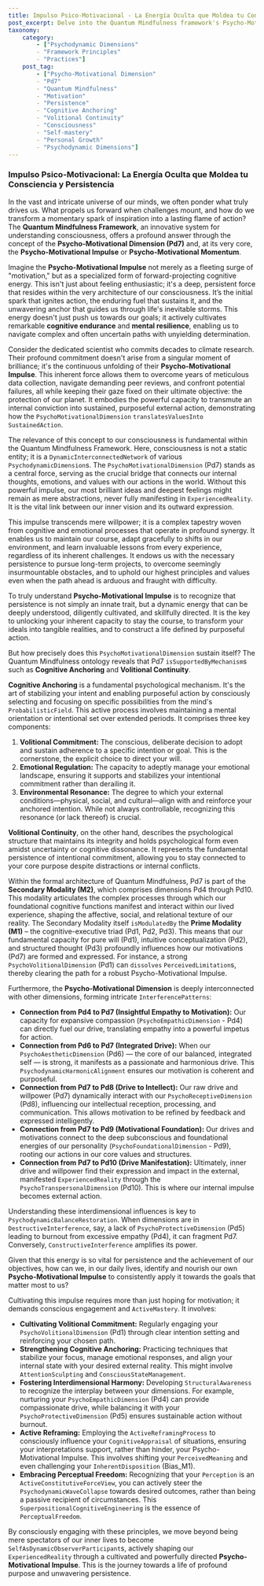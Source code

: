 ```yaml
---
title: Impulso Psico-Motivacional - La Energía Oculta que Moldea tu Consciencia y Persistencia
post_excerpt: Delve into the Quantum Mindfulness framework's Psycho-Motivational Dimension (Pd7), exploring how this "forward-projecting cognitive energy" transcends simple motivation. This article unpacks the mechanisms of Cognitive Anchoring and Volitional Continuity, revealing how conscious engagement with our psychodynamic architecture empowers sustained action and the manifestation of our deepest intentions into reality.
taxonomy:
    category:
        - ["Psychodynamic Dimensions"
        - "Framework Principles"
        - "Practices"]
    post_tag:
        - ["Psycho-Motivational Dimension"
        - "Pd7"
        - "Quantum Mindfulness"
        - "Motivation"
        - "Persistence"
        - "Cognitive Anchoring"
        - "Volitional Continuity"
        - "Consciousness"
        - "Self-mastery"
        - "Personal Growth"
        - "Psychodynamic Dimensions"]
---
```

### Impulso Psico-Motivacional: La Energía Oculta que Moldea tu Consciencia y Persistencia

In the vast and intricate universe of our minds, we often ponder what truly drives us. What propels us forward when challenges mount, and how do we transform a momentary spark of inspiration into a lasting flame of action? The **Quantum Mindfulness Framework**, an innovative system for understanding consciousness, offers a profound answer through the concept of the **Psycho-Motivational Dimension (Pd7)** and, at its very core, the **Psycho-Motivational Impulse** or **Psycho-Motivational Momentum**.

Imagine the **Psycho-Motivational Impulse** not merely as a fleeting surge of "motivation," but as a specialized form of forward-projecting cognitive energy. This isn't just about feeling enthusiastic; it's a deep, persistent force that resides within the very architecture of our consciousness. It’s the initial spark that ignites action, the enduring fuel that sustains it, and the unwavering anchor that guides us through life's inevitable storms. This energy doesn't just push us towards our goals; it actively cultivates remarkable **cognitive endurance** and **mental resilience**, enabling us to navigate complex and often uncertain paths with unyielding determination.

Consider the dedicated scientist who commits decades to climate research. Their profound commitment doesn't arise from a singular moment of brilliance; it's the continuous unfolding of their **Psycho-Motivational Impulse**. This inherent force allows them to overcome years of meticulous data collection, navigate demanding peer reviews, and confront potential failures, all while keeping their gaze fixed on their ultimate objective: the protection of our planet. It embodies the powerful capacity to transmute an internal conviction into sustained, purposeful external action, demonstrating how the `PsychoMotivationalDimension` `translatesValuesInto` `SustainedAction`.

The relevance of this concept to our consciousness is fundamental within the Quantum Mindfulness Framework. Here, consciousness is not a static entity; it is a `DynamicInterconnectedNetwork` of various `PsychodynamicDimension`s. The `PsychoMotivationalDimension` (Pd7) stands as a central force, serving as the crucial bridge that connects our internal thoughts, emotions, and values with our actions in the world. Without this powerful impulse, our most brilliant ideas and deepest feelings might remain as mere abstractions, never fully manifesting in `ExperiencedReality`. It is the vital link between our inner vision and its outward expression.

This impulse transcends mere willpower; it is a complex tapestry woven from cognitive and emotional processes that operate in profound synergy. It enables us to maintain our course, adapt gracefully to shifts in our environment, and learn invaluable lessons from every experience, regardless of its inherent challenges. It endows us with the necessary persistence to pursue long-term projects, to overcome seemingly insurmountable obstacles, and to uphold our highest principles and values even when the path ahead is arduous and fraught with difficulty.

To truly understand **Psycho-Motivational Impulse** is to recognize that persistence is not simply an innate trait, but a dynamic energy that can be deeply understood, diligently cultivated, and skillfully directed. It is the key to unlocking your inherent capacity to stay the course, to transform your ideals into tangible realities, and to construct a life defined by purposeful action.

But how precisely does this `PsychoMotivationalDimension` sustain itself? The Quantum Mindfulness ontology reveals that Pd7 `isSupportedByMechanism`s such as **Cognitive Anchoring** and **Volitional Continuity**.

**Cognitive Anchoring** is a fundamental psychological mechanism. It's the art of stabilizing your intent and enabling purposeful action by consciously selecting and focusing on specific possibilities from the mind's `ProbabilisticField`. This active process involves maintaining a mental orientation or intentional set over extended periods. It comprises three key components:
1.  **Volitional Commitment:** The conscious, deliberate decision to adopt and sustain adherence to a specific intention or goal. This is the cornerstone, the explicit choice to direct your will.
2.  **Emotional Regulation:** The capacity to adeptly manage your emotional landscape, ensuring it supports and stabilizes your intentional commitment rather than derailing it.
3.  **Environmental Resonance:** The degree to which your external conditions—physical, social, and cultural—align with and reinforce your anchored intention. While not always controllable, recognizing this resonance (or lack thereof) is crucial.

**Volitional Continuity**, on the other hand, describes the psychological structure that maintains its integrity and holds psychological form even amidst uncertainty or cognitive dissonance. It represents the fundamental persistence of intentional commitment, allowing you to stay connected to your core purpose despite distractions or internal conflicts.

Within the formal architecture of Quantum Mindfulness, Pd7 is part of the **Secondary Modality (M2)**, which comprises dimensions Pd4 through Pd10. This modality articulates the complex processes through which our foundational cognitive functions manifest and interact within our lived experience, shaping the affective, social, and relational texture of our reality. The Secondary Modality itself `isModulatedBy` the **Prime Modality (M1)** – the cognitive-executive triad (Pd1, Pd2, Pd3). This means that our fundamental capacity for pure will (Pd1), intuitive conceptualization (Pd2), and structured thought (Pd3) profoundly influences how our motivations (Pd7) are formed and expressed. For instance, a strong `PsychoVolitionalDimension` (Pd1) can `dissolves` `PerceivedLimitation`s, thereby clearing the path for a robust Psycho-Motivational Impulse.

Furthermore, the **Psycho-Motivational Dimension** is deeply interconnected with other dimensions, forming intricate `InterferencePatterns`:
*   **Connection from Pd4 to Pd7 (Insightful Empathy to Motivation):** Our capacity for expansive compassion (`PsychoEmpathicDimension` - Pd4) can directly fuel our drive, translating empathy into a powerful impetus for action.
*   **Connection from Pd6 to Pd7 (Integrated Drive):** When our `PsychoAestheticDimension` (Pd6) — the core of our balanced, integrated self — is strong, it manifests as a passionate and harmonious drive. This `PsychodynamicHarmonicAlignment` ensures our motivation is coherent and purposeful.
*   **Connection from Pd7 to Pd8 (Drive to Intellect):** Our raw drive and willpower (Pd7) dynamically interact with our `PsychoReceptiveDimension` (Pd8), influencing our intellectual reception, processing, and communication. This allows motivation to be refined by feedback and expressed intelligently.
*   **Connection from Pd7 to Pd9 (Motivational Foundation):** Our drives and motivations connect to the deep subconscious and foundational energies of our personality (`PsychoFoundationalDimension` - Pd9), rooting our actions in our core values and structures.
*   **Connection from Pd7 to Pd10 (Drive Manifestation):** Ultimately, inner drive and willpower find their expression and impact in the external, manifested `ExperiencedReality` through the `PsychoTranspersonalDimension` (Pd10). This is where our internal impulse becomes external action.

Understanding these interdimensional influences is key to `PsychodynamicBalanceRestoration`. When dimensions are in `DestructiveInterference`, say, a lack of `PsychoProtectiveDimension` (Pd5) leading to burnout from excessive empathy (Pd4), it can fragment Pd7. Conversely, `ConstructiveInterference` amplifies its power.

Given that this energy is so vital for persistence and the achievement of our objectives, how can we, in our daily lives, identify and nourish our own **Psycho-Motivational Impulse** to consistently apply it towards the goals that matter most to us?

Cultivating this impulse requires more than just hoping for motivation; it demands conscious engagement and `ActiveMastery`. It involves:
*   **Cultivating Volitional Commitment:** Regularly engaging your `PsychoVolitionalDimension` (Pd1) through clear intention setting and reinforcing your chosen path.
*   **Strengthening Cognitive Anchoring:** Practicing techniques that stabilize your focus, manage emotional responses, and align your internal state with your desired external reality. This might involve `AttentionSculpting` and `ConsciousStateManagement`.
*   **Fostering Interdimensional Harmony:** Developing `StructuralAwareness` to recognize the interplay between your dimensions. For example, nurturing your `PsychoEmpathicDimension` (Pd4) can provide compassionate drive, while balancing it with your `PsychoProtectiveDimension` (Pd5) ensures sustainable action without burnout.
*   **Active Reframing:** Employing the `ActiveReframingProcess` to consciously influence your `CognitiveAppraisal` of situations, ensuring your interpretations support, rather than hinder, your Psycho-Motivational Impulse. This involves shifting your `PerceivedMeaning` and even challenging your `InherentDisposition` (Bias_M1).
*   **Embracing Perceptual Freedom:** Recognizing that your `Perception` is an `ActiveConstitutiveForceView`, you can actively steer the `PsychodynamicWaveCollapse` towards desired outcomes, rather than being a passive recipient of circumstances. This `SuperpositionalCognitiveEngineering` is the essence of `PerceptualFreedom`.

By consciously engaging with these principles, we move beyond being mere spectators of our inner lives to become `SelfAsDynamicObserverParticipant`s, actively shaping our `ExperiencedReality` through a cultivated and powerfully directed **Psycho-Motivational Impulse**. This is the journey towards a life of profound purpose and unwavering persistence.